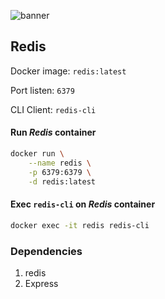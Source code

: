 ![banner](https://tiddi.kunalsin9h.com/hBlkMD5)

## Redis

Docker image: `redis:latest`

Port listen: `6379`

CLI Client: `redis-cli`

#### Run **_Redis_** container

```bash
docker run \
    --name redis \
    -p 6379:6379 \
    -d redis:latest
```

#### Exec `redis-cli` on **_Redis_** container

```bash
docker exec -it redis redis-cli
```

### Dependencies

1. redis
2. Express
